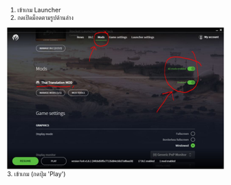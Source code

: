 1. เข้าเกม Launcher
2. กดเปิดม็อดตามรูปด้านล่าง
<img src="images/enable_mod.jpg">
3. เข้าเกม (กดปุ่ม 'Play')
